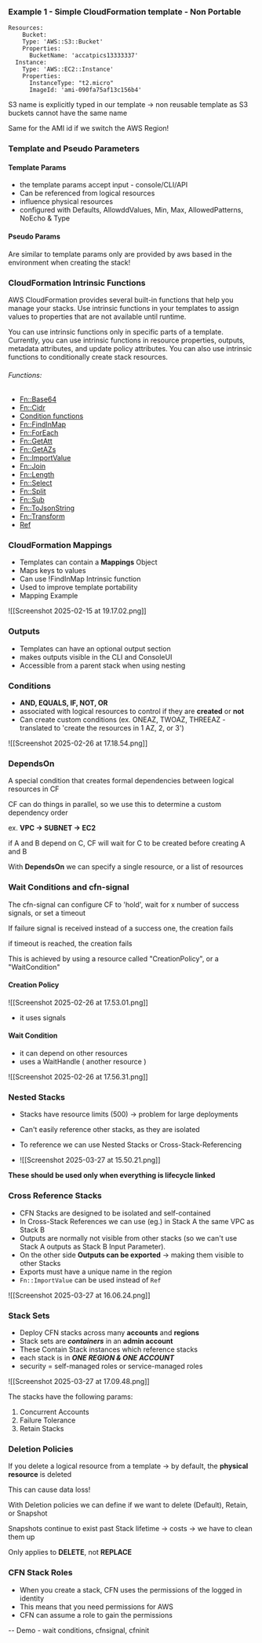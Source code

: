 
### Example 1 - Simple CloudFormation template - Non Portable

```
Resources:
	Bucket:
    Type: 'AWS::S3::Bucket'
    Properties:
      BucketName: 'accatpics13333337'
  Instance:
    Type: 'AWS::EC2::Instance'
    Properties:
      InstanceType: "t2.micro"
      ImageId: 'ami-090fa75af13c156b4'
```

S3 name is explicitly typed in our template -> non reusable template as S3 buckets cannot have the same name

Same for the AMI id if we switch the AWS Region!

### Template and Pseudo Parameters

#### Template Params

- the template params accept input - console/CLI/API
- Can be referenced from logical resources
- influence physical resources
- configured with Defaults, AllowddValues, Min, Max, AllowedPatterns, NoEcho & Type

#### Pseudo Params

Are similar to template params only are provided by aws based in the environment when creating the stack!


### CloudFormation Intrinsic Functions


AWS CloudFormation provides several built-in functions that help you manage your stacks. Use intrinsic functions in your templates to assign values to properties that are not available until runtime.

You can use intrinsic functions only in specific parts of a template. Currently, you can use intrinsic functions in resource properties, outputs, metadata attributes, and update policy attributes. You can also use intrinsic functions to conditionally create stack resources.

###### Functions:

- [Fn::Base64](https://docs.aws.amazon.com/AWSCloudFormation/latest/UserGuide/intrinsic-function-reference-base64.html)
- [Fn::Cidr](https://docs.aws.amazon.com/AWSCloudFormation/latest/UserGuide/intrinsic-function-reference-cidr.html)
- [Condition functions](https://docs.aws.amazon.com/AWSCloudFormation/latest/UserGuide/intrinsic-function-reference-conditions.html)
- [Fn::FindInMap](https://docs.aws.amazon.com/AWSCloudFormation/latest/UserGuide/intrinsic-function-reference-findinmap.html)
- [Fn::ForEach](https://docs.aws.amazon.com/AWSCloudFormation/latest/UserGuide/intrinsic-function-reference-foreach.html)
- [Fn::GetAtt](https://docs.aws.amazon.com/AWSCloudFormation/latest/UserGuide/intrinsic-function-reference-getatt.html)
- [Fn::GetAZs](https://docs.aws.amazon.com/AWSCloudFormation/latest/UserGuide/intrinsic-function-reference-getavailabilityzones.html)
- [Fn::ImportValue](https://docs.aws.amazon.com/AWSCloudFormation/latest/UserGuide/intrinsic-function-reference-importvalue.html)
- [Fn::Join](https://docs.aws.amazon.com/AWSCloudFormation/latest/UserGuide/intrinsic-function-reference-join.html)
- [Fn::Length](https://docs.aws.amazon.com/AWSCloudFormation/latest/UserGuide/intrinsic-function-reference-length.html)
- [Fn::Select](https://docs.aws.amazon.com/AWSCloudFormation/latest/UserGuide/intrinsic-function-reference-select.html)
- [Fn::Split](https://docs.aws.amazon.com/AWSCloudFormation/latest/UserGuide/intrinsic-function-reference-split.html)
- [Fn::Sub](https://docs.aws.amazon.com/AWSCloudFormation/latest/UserGuide/intrinsic-function-reference-sub.html)
- [Fn::ToJsonString](https://docs.aws.amazon.com/AWSCloudFormation/latest/UserGuide/intrinsic-function-reference-ToJsonString.html)
- [Fn::Transform](https://docs.aws.amazon.com/AWSCloudFormation/latest/UserGuide/intrinsic-function-reference-transform.html)
- [Ref](https://docs.aws.amazon.com/AWSCloudFormation/latest/UserGuide/intrinsic-function-reference-ref.html)


### CloudFormation Mappings

- Templates can contain a **Mappings** Object
- Maps keys to values
- Can use !FindInMap Intrinsic function
- Used to improve template portability
- Mapping Example 

 
![[Screenshot 2025-02-15 at 19.17.02.png]] 

### Outputs

- Templates can have an optional output section
- makes outputs visible in the CLI and ConsoleUI
- Accessible from a parent stack when using nesting

### Conditions

- **AND, EQUALS, IF, NOT, OR**
- associated with logical resources to control if they are **created** or **not**
- Can create custom conditions (ex. ONEAZ, TWOAZ, THREEAZ - translated to 'create the resources in 1 AZ, 2, or 3')



![[Screenshot 2025-02-26 at 17.18.54.png]]

### DependsOn

A special condition that creates formal dependencies between logical resources in CF

CF can do things in parallel, so we use this to determine a custom dependency order

ex. **VPC -> SUBNET -> EC2**

if A and B depend on C, CF will wait for C to be created before creating A and B

With **DependsOn** we can specify a single resource, or a list of resources


### Wait Conditions and cfn-signal

The cfn-signal can configure CF to 'hold', wait for x number of success signals, or set a timeout

If failure signal is received instead of a success one, the creation fails

if timeout is reached, the creation fails

This is achieved by using a resource called "CreationPolicy", or a "WaitCondition"

#### Creation Policy

![[Screenshot 2025-02-26 at 17.53.01.png]]
- it uses signals

#### Wait Condition

- it can depend on other resources
- uses a WaitHandle ( another resource )

![[Screenshot 2025-02-26 at 17.56.31.png]]

### Nested Stacks

- Stacks have resource limits (500) -> problem for large deployments

- Can't easily reference other stacks, as they are isolated
- To reference we can use Nested Stacks or Cross-Stack-Referencing
- ![[Screenshot 2025-03-27 at 15.50.21.png]]

**These should be used only when everything is lifecycle linked**


### Cross Reference Stacks

- CFN Stacks are designed to be isolated and self-contained
- In Cross-Stack References we can use (eg.) in Stack A the same VPC as Stack B
- Outputs are normally not visible from other stacks (so we can't use Stack A outputs as Stack B Input Parameter). 
- On the other side **Outputs can be exported** -> making them visible to other Stacks
- Exports must have a unique name in the region
- `Fn::ImportValue` can be used instead of `Ref`

 ![[Screenshot 2025-03-27 at 16.06.24.png]]



### Stack Sets

- Deploy CFN stacks across many **accounts** and **regions**
- Stack sets are ***containers*** in an **admin account**
- These Contain Stack instances which reference stacks
- each stack is in ***ONE REGION & ONE ACCOUNT***
- security = self-managed roles or service-managed roles

![[Screenshot 2025-03-27 at 17.09.48.png]]

The stacks have the following params:
1. Concurrent Accounts
2. Failure Tolerance
3. Retain Stacks


### Deletion Policies

If you delete a logical resource from a template -> by default, the **physical resource** is deleted

This can cause data loss!

With Deletion policies we can define if we want to delete (Default), Retain, or Snapshot

Snapshots continue to exist past Stack lifetime -> costs -> we have to clean them up

Only applies to **DELETE**, not **REPLACE**

### CFN Stack Roles

- When you create a stack, CFN uses the permissions of the logged in identity
- This means that you need permissions for AWS
- CFN can assume a role to gain the permissions

-- Demo - wait conditions, cfnsignal, cfninit